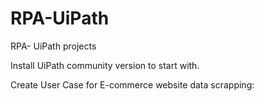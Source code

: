 # RPA-UiPath
RPA- UiPath projects

Install UiPath community version to start with.

Create User Case for E-commerce website data scrapping:
